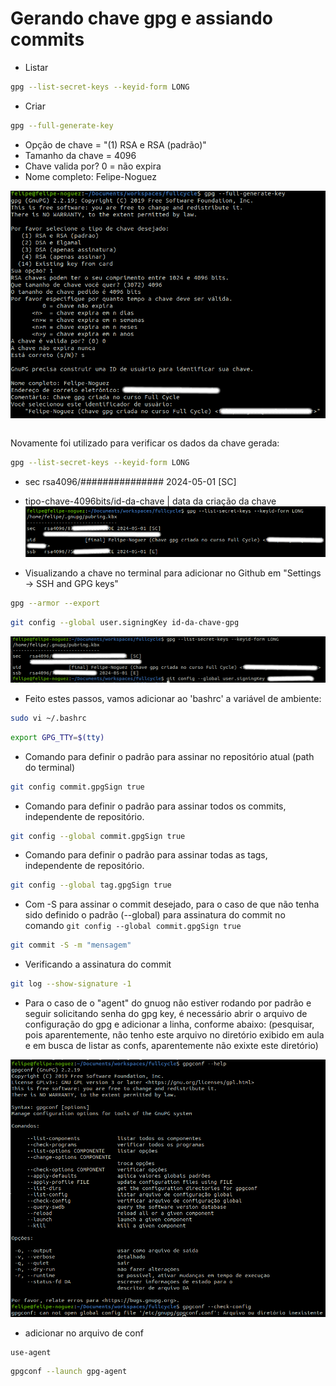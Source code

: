 # Gerando chave gpg e assiando commits

- Listar
```bash
gpg --list-secret-keys --keyid-form LONG
```

- Criar
```bash
gpg --full-generate-key
```
- Opção de chave = "(1) RSA e RSA (padrão)"
- Tamanho da chave = 4096
- Chave valida por? 0 = não expira
- Nome completo: Felipe-Noguez

![alt text](image.png)
```bash
```

Novamente foi utilizado para verificar os dados da chave gerada:
```bash
gpg --list-secret-keys --keyid-form LONG
```

- sec   rsa4096/############### 2024-05-01 [SC]
-    tipo-chave-4096bits/id-da-chave | data da criação da chave
![alt text](image-1.png)

- Visualizando a chave no terminal para adicionar no Github em "Settings -> SSH and GPG keys"
```bash
gpg --armor --export
```


```bash
git config --global user.signingKey id-da-chave-gpg
```
![alt text](image-2.png)

- Feito estes passos, vamos adicionar ao 'bashrc' a variável de ambiente:
```bash
sudo vi ~/.bashrc
```

```bash
export GPG_TTY=$(tty)
```

- Comando para definir o padrão para assinar no repositório atual (path do terminal)
```bash
git config commit.gpgSign true
```
- Comando para definir o padrão para assinar todos os commits, independente de repositório.
```bash
git config --global commit.gpgSign true
```

- Comando para definir o padrão para assinar todas as tags, independente de repositório.
```bash
git config --global tag.gpgSign true
```

- Com -S para assinar o commit desejado, para o caso de que não tenha sido definido o padrão (--global) para assinatura do commit no comando ```git config --global commit.gpgSign true``` 
```bash
git commit -S -m "mensagem"
```

- Verificando a assinatura do commit
```bash
git log --show-signature -1
```

- Para o caso de o "agent" do gnuog não estiver rodando por padrão e seguir solicitando senha do gpg key, é necessário abrir o arquivo de configuração do gpg e adicionar a linha, conforme abaixo: (pesquisar, pois aparentemente, não tenho este arquivo no diretório exibido em aula e em busca de listar as confs, aparentemente não exixte este diretório)

![alt text](image-3.png)
- adicionar no arquivo de conf
```bash
use-agent
```

```bash
gpgconf --launch gpg-agent
```

```bash
```